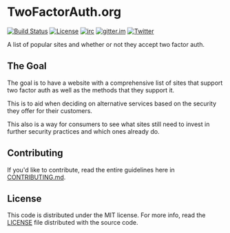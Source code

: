 TwoFactorAuth.org
=================

[![Build Status](http://img.shields.io/travis/jdavis/twofactorauth.svg?style=flat)](https://travis-ci.org/jdavis/twofactorauth)
[![License](http://img.shields.io/badge/license-mit-blue.svg?style=flat)](/LICENSE)
[![irc](http://img.shields.io/badge/freenode-join%20%232fa-green.svg?style=flat)](http://webchat.freenode.net/?channels=%232fa)
[![gitter.im](http://img.shields.io/badge/gitter-join%20chat%20%E2%86%92-orange.svg?style=flat)](https://gitter.im/jdavis/twofactorauth)
[![Twitter](https://img.shields.io/badge/Twitter-@2faorg-blue.svg)](https://twitter.com/2faorg)

A list of popular sites and whether or not they accept two factor auth.

## The Goal

The goal is to have a website with a comprehensive list of sites that support
two factor auth as well as the methods that they support it.

This is to aid when deciding on alternative services based on the security they
offer for their customers.

This also is a way for consumers to see what sites still need to invest in
further security practices and which ones already do.

## Contributing

If you'd like to contribute, read the entire guidelines here in
[CONTRIBUTING.md][contrib].

## License

This code is distributed under the MIT license. For more info, read the
[LICENSE][license] file distributed with the source code.

[contrib]: /CONTRIBUTING.md
[license]: /LICENSE
